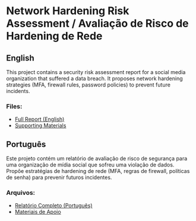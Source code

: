 # Network Hardening Risk Assessment / Avaliação de Risco de Hardening de Rede

## English
This project contains a security risk assessment report for a social media organization that suffered a data breach. It proposes network hardening strategies (MFA, firewall rules, password policies) to prevent future incidents.

### Files:
- [Full Report (English)](reports/security_risk_assessment_report_EN.md)
- [Supporting Materials](resources/network_hardening_tools_EN.pdf)

## Português
Este projeto contém um relatório de avaliação de risco de segurança para uma organização de mídia social que sofreu uma violação de dados. Propõe estratégias de hardening de rede (MFA, regras de firewall, políticas de senha) para prevenir futuros incidentes.

### Arquivos:
- [Relatório Completo (Português)](reports/relatorio_avaliacao_risco_seguranca_PT.md)
- [Materiais de Apoio](resources/ferramentas_hardening_rede_PT.pdf)

